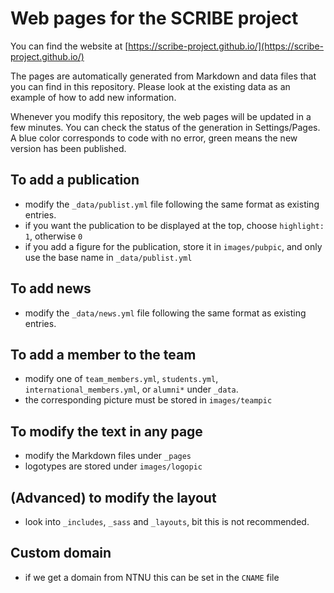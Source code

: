 # Web pages for the SCRIBE project

You can find the website at [https://scribe-project.github.io/](https://scribe-project.github.io/)

The pages are automatically generated from Markdown and data files that you can find in this repository. Please look at the existing data as an example of how to add new information.

Whenever you modify this repository, the web pages will be updated in a few minutes. You can check the status of the generation in Settings/Pages. A blue color corresponds to code with no error, green means the new version has been published.

## To add a publication
- modify the `_data/publist.yml` file following the same format as existing entries.
- if you want the publication to be displayed at the top, choose `highlight: 1`, otherwise `0`
- if you add a figure for the publication, store it in `images/pubpic`, and only use the base name in  `_data/publist.yml`

## To add news
- modify the `_data/news.yml` file following the same format as existing entries.

## To add a member to the team
- modify one of `team_members.yml`, `students.yml`, `international_members.yml`, or `alumni*` under `_data`.
- the corresponding picture must be stored in `images/teampic`

## To modify the text in any page
- modify the Markdown files under `_pages`
- logotypes are stored under `images/logopic`

## (Advanced) to modify the layout
- look into `_includes`, `_sass` and `_layouts`, bit this is not recommended.

## Custom domain
- if we get a domain from NTNU this can be set in the `CNAME` file
